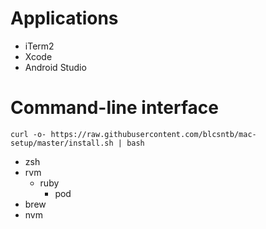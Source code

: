 # Applications

- iTerm2
- Xcode
- Android Studio

# Command-line interface

```
curl -o- https://raw.githubusercontent.com/blcsntb/mac-setup/master/install.sh | bash
```

- zsh
- rvm
  - ruby
    - pod
- brew
- nvm
